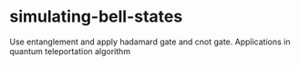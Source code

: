 # simulating-bell-states
Use entanglement and apply hadamard gate and cnot gate. Applications in quantum teleportation algorithm
